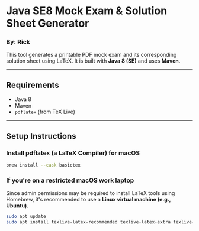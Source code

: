 # Java SE8 Mock Exam & Solution Sheet Generator
### By: Rick

This tool generates a printable PDF mock exam and its corresponding solution sheet using LaTeX. It is built with **Java 8 (SE)** and uses **Maven**.

---

## Requirements

- Java 8
- Maven
- `pdflatex` (from TeX Live)

---

## Setup Instructions

### Install pdflatex (a LaTeX Compiler) for macOS

```bash
brew install --cask basictex
```

### If you're on a restricted macOS work laptop

Since admin permissions may be required to install LaTeX tools using Homebrew, it's recommended to use a **Linux virtual machine (e.g., Ubuntu)**.

```bash
sudo apt update
sudo apt install texlive-latex-recommended texlive-latex-extra texlive-fonts-recommended
```
